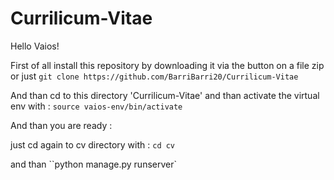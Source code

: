 # Currilicum-Vitae

Hello Vaios!

First of all install this repository by downloading it via the button on a file zip
or just 
``git clone https://github.com/BarriBarri20/Currilicum-Vitae``

And than cd to this directory 'Currilicum-Vitae' and than activate the virtual env with :
``source vaios-env/bin/activate``

And than you are ready :

just cd again to cv directory with : ``cd cv``

and than ``python manage.py runserver`

